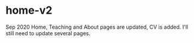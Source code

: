 # home-v2
Sep 2020
Home, Teaching and About pages are updated, CV is added.
I'll still need to update several pages.